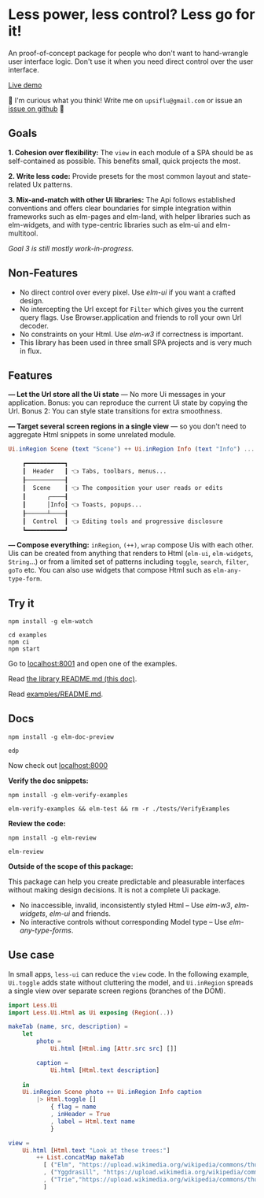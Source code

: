 # Less power, less control? Less go for it!

An proof-of-concept package for people who don't want to hand-wrangle user interface logic. Don't use it when you need direct control over the user interface. 

[Live demo](https://less-ui.web.app/)

🐌 I'm curious what you think! Write me on `upsiflu@gmail.com` or issue an [issue on github](https://github.com/upsiflu/less-ui/issues) 🐌


## Goals

**1. Cohesion over flexibility:** The `view` in each module of a SPA should be as self-contained as possible. This benefits small, quick projects the most.

**2. Write less code:** Provide presets for the most common layout and state-related Ux patterns.

**3. Mix-and-match with other Ui libraries:** The Api follows established conventions and offers clear boundaries for simple integration within frameworks such as elm-pages and elm-land, with helper libraries such as elm-widgets, and with type-centric libraries such as elm-ui and elm-multitool.

_Goal 3 is still mostly work-in-progress._

## Non-Features

- No direct control over every pixel. Use _elm-ui_ if you want a crafted design.
- No intercepting the Url except for `Filter` which gives you the current query flags. Use Browser.application and friends to roll your own Url decoder.
- No constraints on your Html. Use _elm-w3_ if correctness is important.
- This library has been used in three small SPA projects and is very much in flux.

## Features

**— Let the Url store all the Ui state** — No more Ui messages in your application. Bonus: you can reproduce the current Ui state by copying the Url. Bonus 2: You can style state transitions for extra smoothness.

**— Target several screen regions in a single view** — so you don't need to aggregate Html snippets in some unrelated module.

```elm
Ui.inRegion Scene (text "Scene") ++ Ui.inRegion Info (text "Info") ...
```

```
    ┏━━━━━━━━━━━┓
    ┃  Header   ┃ 👈 Tabs, toolbars, menus...
    ┠───────────┨
    ┃  Scene    ┃ 👈 The composition your user reads or edits
    ┃      ╭────┨
    ┃      │Info┃ 👈 Toasts, popups...
    ┠──────┴────┨
    ┃  Control  ┃ 👈 Editing tools and progressive disclosure
    ┗━━━━━━━━━━━┛
```

**— Compose everything:** `inRegion`, `(++)`, `wrap` compose Uis with each other. Uis can be created from anything that renders to Html (`elm-ui`, `elm-widgets`, `String`...) or from a limited set of patterns including `toggle`, `search`, `filter`, `goTo` etc. You can also use widgets that compose Html such as `elm-any-type-form`.


## Try it
```shell
npm install -g elm-watch

cd examples
npm ci
npm start
```

Go to [localhost:8001](http://localhost:8001/) and open one of the examples.

Read [the library README.md (this doc)](http://features.localhost:8099/packages/upsiflu/less-ui/latest).

Read [examples/README.md](http://localhost:8098).


## Docs
```shell
npm install -g elm-doc-preview

edp
```

Now check out [localhost:8000](http://localhost:8000/)

**Verify the doc snippets:**

```shell
npm install -g elm-verify-examples

elm-verify-examples && elm-test && rm -r ./tests/VerifyExamples
```

**Review the code:**

```shell
npm install -g elm-review

elm-review
```

**Outside of the scope of this package:**

This package can help you create predictable and pleasurable interfaces without making design decisions. It is not a complete Ui package.

- No inaccessible, invalid, inconsistently styled Html – Use _elm-w3_, _elm-widgets_, _elm-ui_ and friends.
- No interactive controls without corresponding Model type – Use _elm-any-type-forms_.


## Use case

In small apps, `less-ui` can reduce the `view` code. In the following example, `Ui.toggle` adds state without cluttering the model, and `Ui.inRegion` spreads a single view over separate screen regions (branches of the DOM).

  ```elm
  import Less.Ui
  import Less.Ui.Html as Ui exposing (Region(..))

  makeTab (name, src, description) =
      let
          photo =
              Ui.html [Html.img [Attr.src src] []]

          caption =
              Ui.html [Html.text description]
        
      in
      Ui.inRegion Scene photo ++ Ui.inRegion Info caption
          |> Html.toggle []
              { flag = name
              , inHeader = True
              , label = Html.text name 
              }

  view =
      Ui.html [Html.text "Look at these trees:"]
          ++ List.concatMap makeTab
            [ ("Elm", "https://upload.wikimedia.org/wikipedia/commons/thumb/d/d2/East_Coker_elm%2C_2.jpg/440px-East_Coker_elm%2C_2.jpg", "Its planky wood makes the Elm tree a hikers' favorite.")
            , ("Yggdrasill", "https://upload.wikimedia.org/wikipedia/commons/thumb/b/b3/Om_Yggdrasil_by_Fr%C3%B8lich.jpg/440px-Om_Yggdrasil_by_Fr%C3%B8lich.jpg", "You cannot sleep here but you may find fruit and feathers.")
            , ("Trie","https://upload.wikimedia.org/wikipedia/commons/thumb/b/be/Trie_example.svg/500px-Trie_example.svg.png", "The Trie is a noble pine wihtout wheels.")
            ]

  
  ```